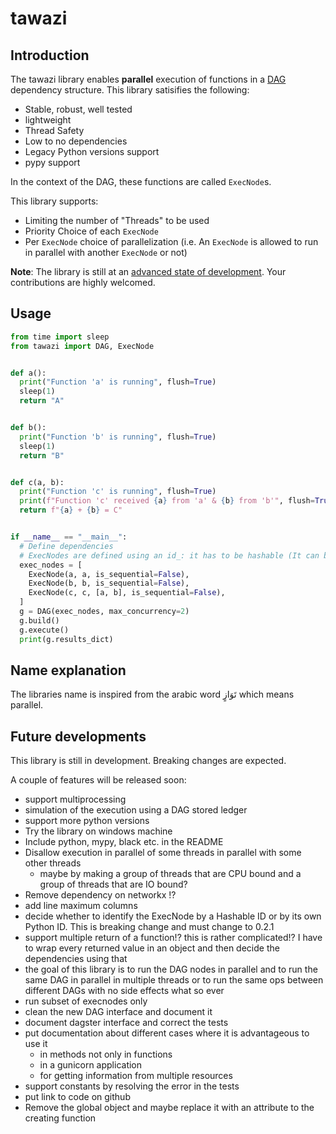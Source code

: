 # tawazi

## Introduction

<!-- put a link explaining what a DAG is-->

The tawazi library enables **parallel** execution of functions in a [DAG](https://en.wikipedia.org/wiki/Directed_acyclic_graph) dependency structure.
This library satisifies the following:
* Stable, robust, well tested
* lightweight
* Thread Safety
* Low to no dependencies
* Legacy Python versions support
* pypy support

In the context of the DAG, these functions are called `ExecNode`s.

This library supports:
* Limiting the number of "Threads" to be used
* Priority Choice of each `ExecNode`
* Per `ExecNode` choice of parallelization (i.e. An `ExecNode` is allowed to run in parallel with another `ExecNode` or not)

**Note**: The library is still at an [advanced state of development](#future-developments). Your contributions are highly welcomed.

## Usage

```python
from time import sleep
from tawazi import DAG, ExecNode


def a():
  print("Function 'a' is running", flush=True)
  sleep(1)
  return "A"


def b():
  print("Function 'b' is running", flush=True)
  sleep(1)
  return "B"


def c(a, b):
  print("Function 'c' is running", flush=True)
  print(f"Function 'c' received {a} from 'a' & {b} from 'b'", flush=True)
  return f"{a} + {b} = C"


if __name__ == "__main__":
  # Define dependencies
  # ExecNodes are defined using an id_: it has to be hashable (It can be the function itself)
  exec_nodes = [
    ExecNode(a, a, is_sequential=False),
    ExecNode(b, b, is_sequential=False),
    ExecNode(c, c, [a, b], is_sequential=False),
  ]
  g = DAG(exec_nodes, max_concurrency=2)
  g.build()
  g.execute()
  print(g.results_dict)
```

## Name explanation
The libraries name is inspired from the arabic word تَوَازٍ which means parallel.


## Future developments
This library is still in development. Breaking changes are expected.

A couple of features will be released soon:
* support multiprocessing
* simulation of the execution using a DAG stored ledger
* support more python versions
* Try the library on windows machine
* Include python, mypy, black etc. in the README
* Disallow execution in parallel of some threads in parallel with some other threads
  * maybe by making a group of threads that are CPU bound and a group of threads that are IO bound?
* Remove dependency on networkx !?
* add line maximum columns
* decide whether to identify the ExecNode by a Hashable ID or by its own Python ID. This is breaking change and must change to 0.2.1
* support multiple return of a function!? this is rather complicated!? I have to wrap every returned value 
in an object and then decide the dependencies using that
* the goal of this library is to run the DAG nodes in parallel and to run the same DAG in parallel in multiple threads
or to run the same ops between different DAGs with no side effects what so ever
* run subset of execnodes only
* clean the new DAG interface and document it
* document dagster interface and correct the tests
* put documentation about different cases where it is advantageous to use it 
  * in methods not only in functions
  * in a gunicorn application
  * for getting information from multiple resources
* support constants by resolving the error in the tests
* put link to code on github
* Remove the global object and maybe replace it with an attribute to the creating function
